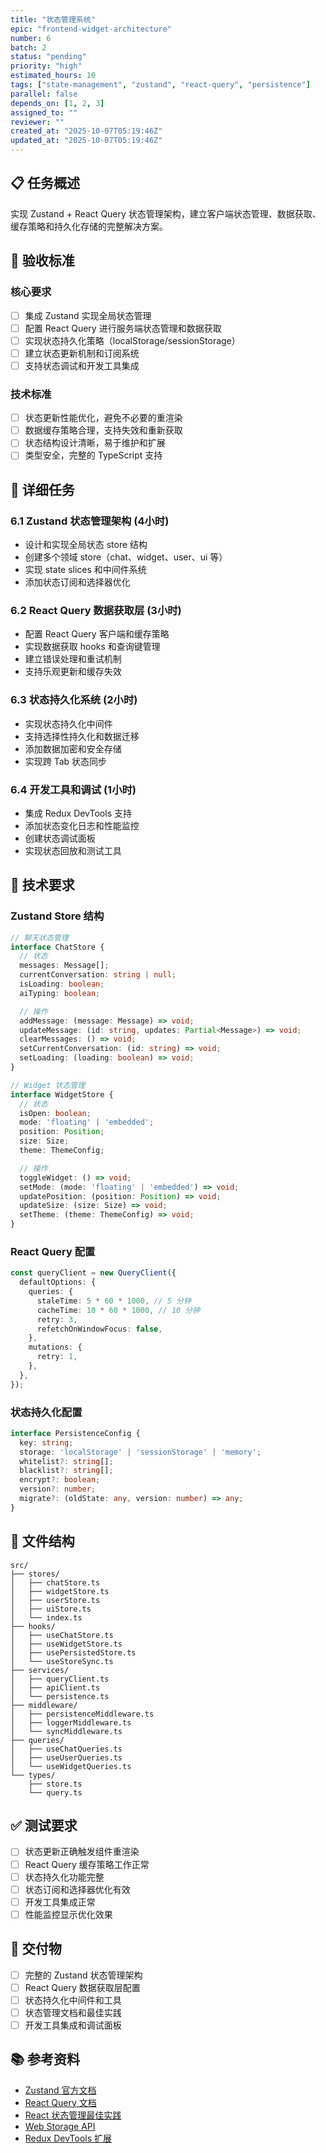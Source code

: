 ```yaml
---
title: "状态管理系统"
epic: "frontend-widget-architecture"
number: 6
batch: 2
status: "pending"
priority: "high"
estimated_hours: 10
tags: ["state-management", "zustand", "react-query", "persistence"]
parallel: false
depends_on: [1, 2, 3]
assigned_to: ""
reviewer: ""
created_at: "2025-10-07T05:19:46Z"
updated_at: "2025-10-07T05:19:46Z"
---
```


## 📋 任务概述

实现 Zustand + React Query 状态管理架构，建立客户端状态管理、数据获取、缓存策略和持久化存储的完整解决方案。

## 🎯 验收标准

### 核心要求
- [ ] 集成 Zustand 实现全局状态管理
- [ ] 配置 React Query 进行服务端状态管理和数据获取
- [ ] 实现状态持久化策略（localStorage/sessionStorage）
- [ ] 建立状态更新机制和订阅系统
- [ ] 支持状态调试和开发工具集成

### 技术标准
- [ ] 状态更新性能优化，避免不必要的重渲染
- [ ] 数据缓存策略合理，支持失效和重新获取
- [ ] 状态结构设计清晰，易于维护和扩展
- [ ] 类型安全，完整的 TypeScript 支持

## 📝 详细任务

### 6.1 Zustand 状态管理架构 (4小时)
- 设计和实现全局状态 store 结构
- 创建多个领域 store（chat、widget、user、ui 等）
- 实现 state slices 和中间件系统
- 添加状态订阅和选择器优化

### 6.2 React Query 数据获取层 (3小时)
- 配置 React Query 客户端和缓存策略
- 实现数据获取 hooks 和查询键管理
- 建立错误处理和重试机制
- 支持乐观更新和缓存失效

### 6.3 状态持久化系统 (2小时)
- 实现状态持久化中间件
- 支持选择性持久化和数据迁移
- 添加数据加密和安全存储
- 实现跨 Tab 状态同步

### 6.4 开发工具和调试 (1小时)
- 集成 Redux DevTools 支持
- 添加状态变化日志和性能监控
- 创建状态调试面板
- 实现状态回放和测试工具

## 🔧 技术要求

### Zustand Store 结构
```typescript
// 聊天状态管理
interface ChatStore {
  // 状态
  messages: Message[];
  currentConversation: string | null;
  isLoading: boolean;
  aiTyping: boolean;

  // 操作
  addMessage: (message: Message) => void;
  updateMessage: (id: string, updates: Partial<Message>) => void;
  clearMessages: () => void;
  setCurrentConversation: (id: string) => void;
  setLoading: (loading: boolean) => void;
}

// Widget 状态管理
interface WidgetStore {
  // 状态
  isOpen: boolean;
  mode: 'floating' | 'embedded';
  position: Position;
  size: Size;
  theme: ThemeConfig;

  // 操作
  toggleWidget: () => void;
  setMode: (mode: 'floating' | 'embedded') => void;
  updatePosition: (position: Position) => void;
  updateSize: (size: Size) => void;
  setTheme: (theme: ThemeConfig) => void;
}
```

### React Query 配置
```typescript
const queryClient = new QueryClient({
  defaultOptions: {
    queries: {
      staleTime: 5 * 60 * 1000, // 5 分钟
      cacheTime: 10 * 60 * 1000, // 10 分钟
      retry: 3,
      refetchOnWindowFocus: false,
    },
    mutations: {
      retry: 1,
    },
  },
});
```

### 状态持久化配置
```typescript
interface PersistenceConfig {
  key: string;
  storage: 'localStorage' | 'sessionStorage' | 'memory';
  whitelist?: string[];
  blacklist?: string[];
  encrypt?: boolean;
  version?: number;
  migrate?: (oldState: any, version: number) => any;
}
```

## 📁 文件结构

```
src/
├── stores/
│   ├── chatStore.ts
│   ├── widgetStore.ts
│   ├── userStore.ts
│   ├── uiStore.ts
│   └── index.ts
├── hooks/
│   ├── useChatStore.ts
│   ├── useWidgetStore.ts
│   ├── usePersistedStore.ts
│   └── useStoreSync.ts
├── services/
│   ├── queryClient.ts
│   ├── apiClient.ts
│   └── persistence.ts
├── middleware/
│   ├── persistenceMiddleware.ts
│   ├── loggerMiddleware.ts
│   └── syncMiddleware.ts
├── queries/
│   ├── useChatQueries.ts
│   ├── useUserQueries.ts
│   └── useWidgetQueries.ts
└── types/
    ├── store.ts
    └── query.ts
```

## ✅ 测试要求

- [ ] 状态更新正确触发组件重渲染
- [ ] React Query 缓存策略工作正常
- [ ] 状态持久化功能完整
- [ ] 状态订阅和选择器优化有效
- [ ] 开发工具集成正常
- [ ] 性能监控显示优化效果

## 🚀 交付物

- [ ] 完整的 Zustand 状态管理架构
- [ ] React Query 数据获取层配置
- [ ] 状态持久化中间件和工具
- [ ] 状态管理文档和最佳实践
- [ ] 开发工具集成和调试面板

## 📚 参考资料

- [Zustand 官方文档](https://github.com/pmndrs/zustand)
- [React Query 文档](https://tanstack.com/query/latest)
- [React 状态管理最佳实践](https://react.dev/learn/state-a-components-memory)
- [Web Storage API](https://developer.mozilla.org/en-US/docs/Web/API/Web_Storage_API)
- [Redux DevTools 扩展](https://github.com/reduxjs/redux-devtools)

